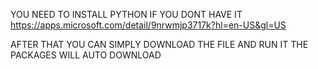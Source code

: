 YOU NEED TO INSTALL PYTHON IF YOU DONT HAVE IT 
https://apps.microsoft.com/detail/9nrwmjp3717k?hl=en-US&gl=US

AFTER THAT YOU CAN SIMPLY DOWNLOAD THE FILE AND RUN IT THE PACKAGES WILL AUTO DOWNLOAD
